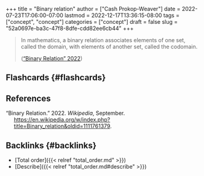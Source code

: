 +++
title = "Binary relation"
author = ["Cash Prokop-Weaver"]
date = 2022-07-23T17:06:00-07:00
lastmod = 2022-12-17T13:36:15-08:00
tags = ["concept", "concept"]
categories = ["concept"]
draft = false
slug = "52a0697e-ba3c-47f8-8dfe-cdd82ee6cb44"
+++

> In mathematics, a binary relation associates elements of one set, called the domain, with elements of another set, called the codomain.
>
> (<a href="#citeproc_bib_item_1">“Binary Relation” 2022</a>)


## Flashcards {#flashcards}

## References

<style>.csl-entry{text-indent: -1.5em; margin-left: 1.5em;}</style><div class="csl-bib-body">
  <div class="csl-entry"><a id="citeproc_bib_item_1"></a>“Binary Relation.” 2022. <i>Wikipedia</i>, September. <a href="https://en.wikipedia.org/w/index.php?title=Binary_relation&oldid=1111761379">https://en.wikipedia.org/w/index.php?title=Binary_relation&#38;oldid=1111761379</a>.</div>
</div>


## Backlinks {#backlinks}

-   [Total order]({{< relref "total_order.md" >}})
-   [Describe]({{< relref "total_order.md#describe" >}})
